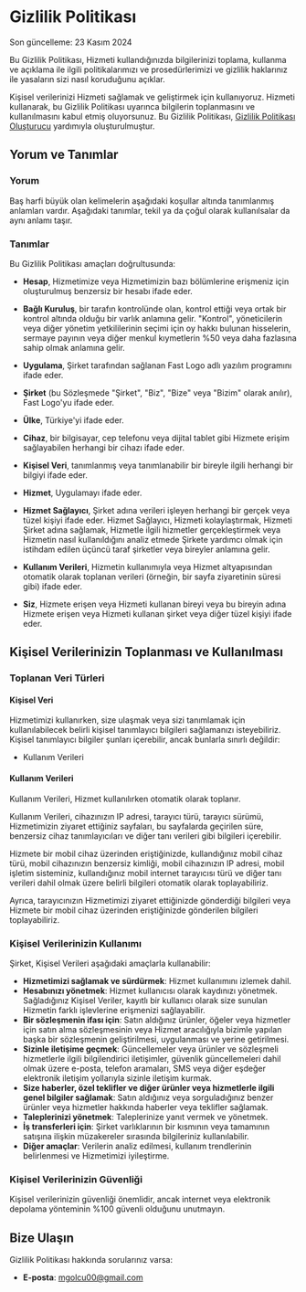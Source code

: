 
# Gizlilik Politikası

Son güncelleme: 23 Kasım 2024

Bu Gizlilik Politikası, Hizmeti kullandığınızda bilgilerinizi toplama, kullanma ve açıklama ile ilgili politikalarımızı ve prosedürlerimizi ve gizlilik haklarınız ile yasaların sizi nasıl koruduğunu açıklar.

Kişisel verilerinizi Hizmeti sağlamak ve geliştirmek için kullanıyoruz. Hizmeti kullanarak, bu Gizlilik Politikası uyarınca bilgilerin toplanmasını ve kullanılmasını kabul etmiş oluyorsunuz. Bu Gizlilik Politikası, [Gizlilik Politikası Oluşturucu](https://www.termsfeed.com/privacy-policy-generator/) yardımıyla oluşturulmuştur.

## Yorum ve Tanımlar

### Yorum

Baş harfi büyük olan kelimelerin aşağıdaki koşullar altında tanımlanmış anlamları vardır. Aşağıdaki tanımlar, tekil ya da çoğul olarak kullanılsalar da aynı anlamı taşır.

### Tanımlar

Bu Gizlilik Politikası amaçları doğrultusunda:

- __Hesap__, Hizmetimize veya Hizmetimizin bazı bölümlerine erişmeniz için oluşturulmuş benzersiz bir hesabı ifade eder.
- __Bağlı Kuruluş__, bir tarafın kontrolünde olan, kontrol ettiği veya ortak bir kontrol altında olduğu bir varlık anlamına gelir. "Kontrol", yöneticilerin veya diğer yönetim yetkililerinin seçimi için oy hakkı bulunan hisselerin, sermaye payının veya diğer menkul kıymetlerin %50 veya daha fazlasına sahip olmak anlamına gelir.

- __Uygulama__, Şirket tarafından sağlanan Fast Logo adlı yazılım programını ifade eder.

- __Şirket__ (bu Sözleşmede "Şirket", "Biz", "Bize" veya "Bizim" olarak anılır), Fast Logo'yu ifade eder.

- __Ülke__, Türkiye'yi ifade eder.

- __Cihaz__, bir bilgisayar, cep telefonu veya dijital tablet gibi Hizmete erişim sağlayabilen herhangi bir cihazı ifade eder.

- __Kişisel Veri__, tanımlanmış veya tanımlanabilir bir bireyle ilgili herhangi bir bilgiyi ifade eder.

- __Hizmet__, Uygulamayı ifade eder.

- __Hizmet Sağlayıcı__, Şirket adına verileri işleyen herhangi bir gerçek veya tüzel kişiyi ifade eder. Hizmet Sağlayıcı, Hizmeti kolaylaştırmak, Hizmeti Şirket adına sağlamak, Hizmetle ilgili hizmetler gerçekleştirmek veya Hizmetin nasıl kullanıldığını analiz etmede Şirkete yardımcı olmak için istihdam edilen üçüncü taraf şirketler veya bireyler anlamına gelir.

- __Kullanım Verileri__, Hizmetin kullanımıyla veya Hizmet altyapısından otomatik olarak toplanan verileri (örneğin, bir sayfa ziyaretinin süresi gibi) ifade eder.

- __Siz__, Hizmete erişen veya Hizmeti kullanan bireyi veya bu bireyin adına Hizmete erişen veya Hizmeti kullanan şirket veya diğer tüzel kişiyi ifade eder.

## Kişisel Verilerinizin Toplanması ve Kullanılması

### Toplanan Veri Türleri

#### Kişisel Veri

Hizmetimizi kullanırken, size ulaşmak veya sizi tanımlamak için kullanılabilecek belirli kişisel tanımlayıcı bilgileri sağlamanızı isteyebiliriz. Kişisel tanımlayıcı bilgiler şunları içerebilir, ancak bunlarla sınırlı değildir:

- Kullanım Verileri

#### Kullanım Verileri

Kullanım Verileri, Hizmet kullanılırken otomatik olarak toplanır.

Kullanım Verileri, cihazınızın IP adresi, tarayıcı türü, tarayıcı sürümü, Hizmetimizin ziyaret ettiğiniz sayfaları, bu sayfalarda geçirilen süre, benzersiz cihaz tanımlayıcıları ve diğer tanı verileri gibi bilgileri içerebilir.

Hizmete bir mobil cihaz üzerinden eriştiğinizde, kullandığınız mobil cihaz türü, mobil cihazınızın benzersiz kimliği, mobil cihazınızın IP adresi, mobil işletim sisteminiz, kullandığınız mobil internet tarayıcısı türü ve diğer tanı verileri dahil olmak üzere belirli bilgileri otomatik olarak toplayabiliriz.

Ayrıca, tarayıcınızın Hizmetimizi ziyaret ettiğinizde gönderdiği bilgileri veya Hizmete bir mobil cihaz üzerinden eriştiğinizde gönderilen bilgileri toplayabiliriz.

### Kişisel Verilerinizin Kullanımı

Şirket, Kişisel Verileri aşağıdaki amaçlarla kullanabilir:

- __Hizmetimizi sağlamak ve sürdürmek__: Hizmet kullanımını izlemek dahil.
- __Hesabınızı yönetmek__: Hizmet kullanıcısı olarak kaydınızı yönetmek. Sağladığınız Kişisel Veriler, kayıtlı bir kullanıcı olarak size sunulan Hizmetin farklı işlevlerine erişmenizi sağlayabilir.
- __Bir sözleşmenin ifası için__: Satın aldığınız ürünler, öğeler veya hizmetler için satın alma sözleşmesinin veya Hizmet aracılığıyla bizimle yapılan başka bir sözleşmenin geliştirilmesi, uygulanması ve yerine getirilmesi.
- __Sizinle iletişime geçmek__: Güncellemeler veya ürünler ve sözleşmeli hizmetlerle ilgili bilgilendirici iletişimler, güvenlik güncellemeleri dahil olmak üzere e-posta, telefon aramaları, SMS veya diğer eşdeğer elektronik iletişim yollarıyla sizinle iletişim kurmak.
- __Size haberler, özel teklifler ve diğer ürünler veya hizmetlerle ilgili genel bilgiler sağlamak__: Satın aldığınız veya sorguladığınız benzer ürünler veya hizmetler hakkında haberler veya teklifler sağlamak.
- __Taleplerinizi yönetmek__: Taleplerinize yanıt vermek ve yönetmek.
- __İş transferleri için__: Şirket varlıklarının bir kısmının veya tamamının satışına ilişkin müzakereler sırasında bilgileriniz kullanılabilir.
- __Diğer amaçlar__: Verilerin analiz edilmesi, kullanım trendlerinin belirlenmesi ve Hizmetimizi iyileştirme.

### Kişisel Verilerinizin Güvenliği

Kişisel verilerinizin güvenliği önemlidir, ancak internet veya elektronik depolama yönteminin %100 güvenli olduğunu unutmayın.

## Bize Ulaşın

Gizlilik Politikası hakkında sorularınız varsa:

- __E-posta__: mgolcu00@gmail.com
